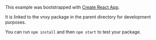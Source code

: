 This example was bootstrapped with [Create React App](https://github.com/facebook/create-react-app).

It is linked to the vnxy package in the parent directory for development purposes.

You can run `npm install` and then `npm start` to test your package.
